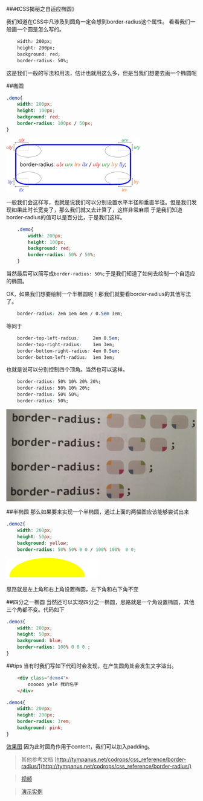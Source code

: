###《CSS揭秘之自适应椭圆》

我们知道在CSS中凡涉及到圆角一定会想到border-radius这个属性。
看看我们一般画一个圆是怎么写的。
```css
	width: 200px;
	height: 200px;
	background: red;
	border-radius: 50%;
```
这是我们一般的写法和用法，估计也就用这么多，但是当我们想要去画一个椭圆呢

##椭圆
```css
.demo{
	width: 200px;
	height: 100px;
	background: red;
	border-radius: 100px / 50px;
}
```

![border-radius原理](./img/border-radius计算原理.png)

一般我们会这样写，也就是说我们可以分别设置水平半径和垂直半径。但是我们发现如果此时长宽变了，那么我们就又去计算了，这样非常麻烦
于是我们知道border-radius的值可以是百分比，于是我们这样。
```css
	.demo{
		width: 200px;
		height: 100px;
		background: red;
		border-radius: 50% / 50%;
	}
```
当然最后可以简写成`border-radius: 50%;`于是我们知道了如何去绘制一个自适应的椭圆。

OK，如果我们想要绘制一个半椭圆呢！那我们就要看border-radius的其他写法了。
```css
	border-radius: 2em 1em 4em / 0.5em 3em;
```
等同于
```css
	border-top-left-radius:     2em 0.5em;
	border-top-right-radius:    1em 3em;
	border-bottom-right-radius: 4em 0.5em;
	border-bottom-left-radius:  1em 3em;
```
也就是说可以分别控制四个顶角。当然也可以这样。
```css
	border-radius: 50% 10% 20% 20%;
	border-radius: 50% 10% 20%;
	border-radius: 50% 50%;
	border-radius: 50%;
```

![border-radius简化写法](./img/border-radius.jpg)

##半椭圆
那么如果要来实现一个半椭圆，通过上面的两幅图应该能够尝试出来
```css
.demo2{
	width: 200px;
	height: 50px;
	background: yellow;
	border-radius: 50% 50% 0 0 / 100% 100%  0 0;
```

![效果图](./img/半圆示意图.jpg)

思路就是左上角和右上角设置椭圆，左下角和右下角不变

##四分之一椭圆
当然还可以实现四分之一椭圆，思路就是一个角设置椭圆，其他三个角都不变。代码如下
```css
.demo3{
	width: 200px;
	height: 50px;
	background: blue;
	border-radius: 100% 0 0 0 ;
}
```

##tips
当有时我们写如下代码时会发现，在产生圆角处会发生文字溢出。
```html
	<div class="demo4">
		oooooo yele 我的名字
	</div>
```
```css
.demo4{
	width: 200px;
	height: 200px;
	border-radius: 3rem;
	background: pink;
}
```
[效果图](./img/圆角溢出示意图.jpg)
因为此时圆角作用于content，我们可以加入padding。


>其他参考文档
>[http://tympanus.net/codrops/css_reference/border-radius/](http://tympanus.net/codrops/css_reference/border-radius/)

>[视频](https://www.youtube.com/watch?v=b9HGzJIcfDE)

>[演示实例](http://lea.verou.me/humble-border-radius/#for-browser)






